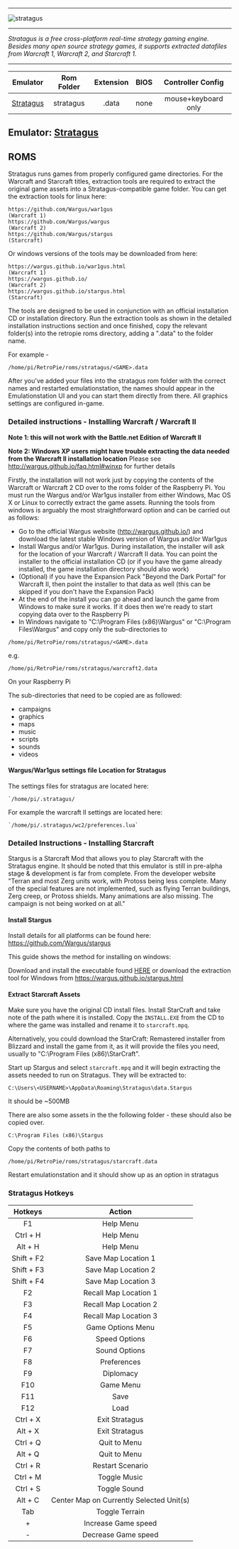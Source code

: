 ***
![stratagus](https://wargus.github.io/img/stratagus.svg)
***
_Stratagus is a free cross-platform real-time strategy gaming engine. Besides many open source strategy games, it supports extracted datafiles from Warcraft 1, Warcraft 2, and Starcraft 1._
***

| Emulator | Rom Folder | Extension | BIOS |  Controller Config |
| :---: | :---: | :---: | :---: | :---: |
| [Stratagus](https://wargus.github.io/) | stratagus  | .data | none | mouse+keyboard only |

## Emulator: [Stratagus](https://wargus.github.io/)

## ROMS
Stratagus runs games from properly configured game directories. For the Warcraft and Starcraft titles, extraction tools are required to extract the original game assets into a Stratagus-compatible game folder. You can get the extraction tools for linux here:
```
https://github.com/Wargus/war1gus
(Warcraft 1)
https://github.com/Wargus/wargus
(Warcraft 2)
https://github.com/Wargus/stargus
(Starcraft)
```

Or windows versions of the tools may be downloaded from here:
```
https://wargus.github.io/war1gus.html  
(Warcraft 1)
https://wargus.github.io/
(Warcraft 2)
https://wargus.github.io/stargus.html
(Starcraft)
```

The tools are designed to be used in conjunction with an official installation CD or installation directory. Run the extraction tools as shown in the detailed installation instructions section and once finished, copy the relevant folder(s) into the retropie roms directory, adding a ".data" to the folder name.

For example -
```
/home/pi/RetroPie/roms/stratagus/<GAME>.data
```

After you've added your files into the stratagus rom folder with the correct names and restarted emulationstation, the names should appear in the Emulationstation UI and you can start them directly from there. All graphics settings are configured in-game.

### Detailed instructions - Installing Warcraft / Warcraft II

**Note 1: this will not work with the Battle.net Edition of Warcraft II**

**Note 2: Windows XP users might have trouble extracting the data needed from the Warcraft II installation location** Please see http://wargus.github.io/faq.html#winxp for further details

Firstly, the installation will not work just by copying the contents of the Warcraft or Warcraft 2 CD over to the roms folder of the Raspberry Pi. You must run the Wargus and/or War1gus installer from either Windows, Mac OS X or Linux to correctly extract the game assets. Running the tools from windows is arguably the most straightforward option and can be carried out as follows: 

* Go to the official Wargus website (http://wargus.github.io/) and download the latest stable Windows version of Wargus and/or War1gus
* Install Wargus and/or War1gus. During installation, the installer will ask for the location of your Warcraft / Warcraft II data. You can point the installer to the official installation CD (or if you have the game already installed, the game installation directory should also work)
* (Optional) if you have the Expansion Pack "Beyond the Dark Portal" for Warcraft II, then point the installer to that data as well (this can be skipped if you don't have the Expansion Pack)
* At the end of the install you can go ahead and launch the game from Windows to make sure it works. If it does then we're ready to start copying data over to the Raspberry Pi
* In Windows navigate to "C:\Program Files (x86)\Wargus" or "C:\Program Files\Wargus" and copy only the sub-directories to 
```
/home/pi/RetroPie/roms/stratagus/<GAME>.data
```
e.g. 
```
/home/pi/RetroPie/roms/stratagus/warcraft2.data
```
On your Raspberry Pi

The sub-directories that need to be copied are as followed:

* campaigns
* graphics
* maps
* music
* scripts
* sounds
* videos

#### Wargus/War1gus settings file Location for Stratagus

The settings files for stratagus are located here:
```
`/home/pi/.stratagus/
```
For example the warcraft II settings are located here:
```
`/home/pi/.stratagus/wc2/preferences.lua`
```

### Detailed Instructions - Installing Starcraft 

Stargus is a Starcraft Mod that allows you to play Starcraft with the Stratagus engine. It should be noted that this emulator is still in pre-alpha stage & development is far from complete. From the developer website "Terran and most Zerg units work, with Protoss being less complete. Many of the special features are not implemented, such as flying Terran buildings, Zerg creep, or Protoss shields. Many animations are also missing. The campaign is not being worked on at all."

#### Install Stargus

Install details for all platforms can be found here: https://github.com/Wargus/stargus

This guide shows the method for installing on windows:

Download and install the executable found [HERE](https://github.com/Wargus/stargus/releases/tag/master-builds) or download the extraction tool for Windows from https://wargus.github.io/stargus.html 

#### Extract Starcraft Assets

Make sure you have the original CD install files. Install StarCraft and take note of the path where it is installed. Copy the `INSTALL.EXE` from the CD to where the game was installed and rename it to `starcraft.mpq`.

Alternatively, you could download the StarCraft: Remastered installer from Blizzard and install the game from it, as it will provide the files you need, usually to "C:\Program Files (x86)\StarCraft". 

Start up Stargus and select `starcraft.mpq` and it will begin extracting the assets needed to run on Stratagus. They will be extracted to:

```
C:\Users\<USERNAME>\AppData\Roaming\Stratagus\data.Stargus
```

It should be ~500MB

There are also some assets in the the following folder - these should also be copied over.

```
C:\Program Files (x86)\Stargus
```

Copy the contents of both paths to

```
/home/pi/RetroPie/roms/stratagus/starcraft.data
```

Restart emulationstation and it should show up as an option in stratagus

### Stratagus Hotkeys

Hotkeys | Action
| :---: | :---: |
F1 | Help Menu
Ctrl + H | Help Menu
Alt + H | Help Menu
Shift + F2 | Save Map Location 1
Shift + F3 | Save Map Location 2
Shift + F4 | Save Map Location 3
F2 | Recall Map Location 1
F3 | Recall Map Location 2
F4 | Recall Map Location 3
F5 | Game Options Menu
F6 | Speed Options
F7 | Sound Options
F8 | Preferences
F9 | Diplomacy
F10 | Game Menu
F11 | Save
F12 | Load
Ctrl + X | Exit Stratagus
Alt + X | Exit Stratagus
Ctrl + Q | Quit to Menu
Alt + Q | Quit to Menu
Ctrl + R | Restart Scenario
Ctrl + M | Toggle Music
Ctrl + S | Toggle Sound
Alt + C | Center Map on Currently Selected Unit(s)
Tab | Toggle Terrain
+ | Increase Game speed
- | Decrease Game speed
